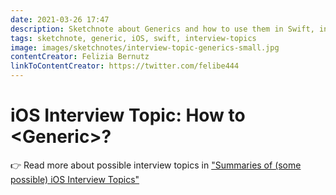 ```yaml
---
date: 2021-03-26 17:47
description: Sketchnote about Generics and how to use them in Swift, in detail aboutt naming conventions, type constraints and code examples.
tags: sketchnote, generic, iOS, swift, interview-topics
image: images/sketchnotes/interview-topic-generics-small.jpg
contentCreator: Felizia Bernutz
linkToContentCreator: https://twitter.com/felibe444
---
```


# iOS Interview Topic: How to \<Generic\>?

👉 Read more about possible interview topics in ["Summaries of (some possible) iOS Interview Topics"](https://fbernutz.github.io/posts/summaries-ios-interview-topics/)
